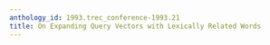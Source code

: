 ```yaml
---
anthology_id: 1993.trec_conference-1993.21
title: On Expanding Query Vectors with Lexically Related Words
---
```

